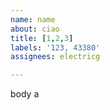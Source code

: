 ```yaml
---         
name: name
about: ciao
title: [1,2,3]
labels: '123, 43380'
assignees: electricg

---         
```


body a

